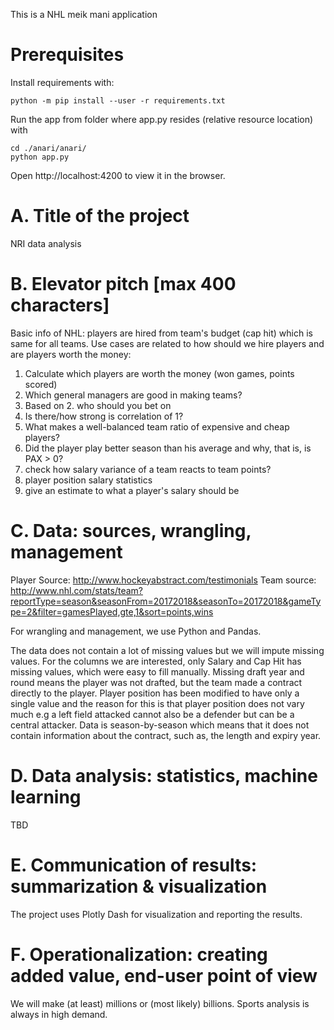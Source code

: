 This is a NHL meik mani application

# Prerequisites

Install requirements with:

```
python -m pip install --user -r requirements.txt
```

Run the app from folder where app.py resides (relative resource location) with

```
cd ./anari/anari/
python app.py
```

Open http://localhost:4200 to view it in the browser.

# A. Title of the project

NRI data analysis

# B. Elevator pitch [max 400 characters]

Basic info of NHL: players are hired from team's budget (cap hit) which is same for all teams. Use cases are related to how should we hire players and are players worth the money:

1. Calculate which players are worth the money (won games, points scored)
2. Which general managers are good in making teams?
3. Based on 2. who should you bet on
4. Is there/how strong is correlation of 1?
5. What makes a well-balanced team ratio of expensive and cheap players?
6. Did the player play better season than his average and why, that is, is PAX > 0?
7. check how salary variance of a team reacts to team points?
8. player position salary statistics
9. give an estimate to what a player's salary should be

# C. Data: sources, wrangling, management

Player Source: http://www.hockeyabstract.com/testimonials
Team source: http://www.nhl.com/stats/team?reportType=season&seasonFrom=20172018&seasonTo=20172018&gameType=2&filter=gamesPlayed,gte,1&sort=points,wins

For wrangling and management, we use Python and Pandas.

The data does not contain a lot of missing values but we will impute missing values. For the columns we are interested, only Salary and Cap Hit has missing values, which were easy to fill manually. Missing draft year and round means the player was not drafted, but the team made a contract directly to the player.
Player position has been modified to have only a single value and the reason for this is that player position does not vary much e.g a left field attacked cannot also be a defender but can be a central attacker.
Data is season-by-season which means that it does not contain information about the contract, such as, the length and expiry year.

# D. Data analysis: statistics, machine learning

TBD

# E. Communication of results: summarization & visualization

The project uses Plotly Dash for visualization and reporting the results.

# F. Operationalization: creating added value, end-user point of view

We will make (at least) millions or (most likely) billions. Sports analysis is always in high demand.
